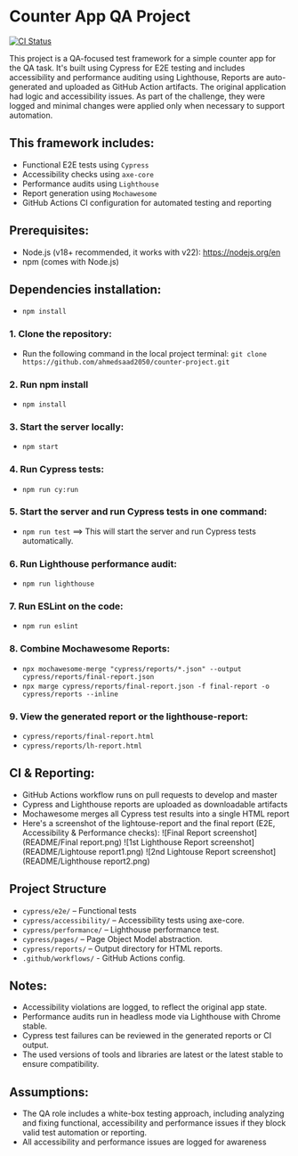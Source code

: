 # Counter App QA Project
[![CI Status](https://github.com/ahmedsaad2050/counter-project/actions/workflows/verify_pr.yml/badge.svg)](https://github.com/ahmedsaad2050/counter-project/actions/workflows/verify_pr.yml)


This project is a QA-focused test framework for a simple counter app for the QA task. It's built using Cypress for E2E testing and includes accessibility and performance auditing using Lighthouse,
Reports are auto-generated and uploaded as GitHub Action artifacts.
The original application had logic and accessibility issues. As part of the challenge, they were logged and minimal changes were applied only when necessary to support automation.

## This framework includes:

- Functional E2E tests using `Cypress`
- Accessibility checks using `axe-core`
- Performance audits using `Lighthouse`
- Report generation using `Mochawesome`
- GitHub Actions CI configuration for automated testing and reporting

## Prerequisites:
- Node.js (v18+ recommended, it works with v22): https://nodejs.org/en
- npm (comes with Node.js)

## Dependencies installation:
- `npm install`


### 1. Clone the repository:
- Run the following command in the local project terminal:
`git clone https://github.com/ahmedsaad2050/counter-project.git`

### 2. Run npm install
- `npm install`

### 3. Start the server locally:
- `npm start`

### 4. Run Cypress tests:
- `npm run cy:run`

### 5. Start the server and run Cypress tests in one command:
- `npm run test`  ==> This will start the server and run Cypress tests automatically.

### 6. Run Lighthouse performance audit:
- `npm run lighthouse`

### 7. Run ESLint on the code:
- `npm run eslint`

### 8. Combine Mochawesome Reports:
- `npx mochawesome-merge "cypress/reports/*.json" --output cypress/reports/final-report.json`
- `npx marge cypress/reports/final-report.json -f final-report -o cypress/reports --inline`
### 9. View the generated report or the lighthouse-report:
- `cypress/reports/final-report.html`
- `cypress/reports/lh-report.html`

##  CI & Reporting:
- GitHub Actions workflow runs on pull requests to develop and master
- Cypress and Lighthouse reports are uploaded as downloadable artifacts
- Mochawesome merges all Cypress test results into a single HTML report
- Here's a screenshot of the lightouse-report and the final report (E2E, Accessibility & Performance checks):
![Final Report screenshot](README/Final report.png)
![1st Lighthouse Report screenshot](README/Lightouse report1.png)
![2nd Lightouse Report screenshot](README/Lighthouse report2.png)

## Project Structure
- `cypress/e2e/` – Functional tests
- `cypress/accessibility/` – Accessibility tests using axe-core.
- `cypress/performance/` – Lighthouse performance test.
- `cypress/pages/` – Page Object Model abstraction.
- `cypress/reports/` – Output directory for HTML reports.
- `.github/workflows/` - GitHub Actions config.

## Notes:
- Accessibility violations are logged, to reflect the original app state.
- Performance audits run in headless mode via Lighthouse with Chrome stable.
- Cypress test failures can be reviewed in the generated reports or CI output.
- The used versions of tools and libraries are latest or the latest stable to ensure compatibility.

## Assumptions: 
- The QA role includes a white-box testing approach, including analyzing and fixing functional, accessibility and performance issues if they block valid test automation or reporting.
- All accessibility and performance issues are logged for awareness